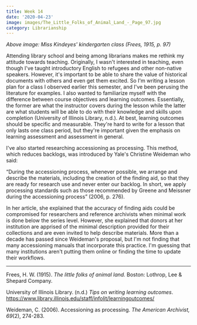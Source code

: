 ```yaml
---
title: Week 14
date: '2020-04-23'
image: images/The_Little_Folks_of_Animal_Land_-_Page_97.jpg
category: Librarianship
---
```


_Above image: Miss Kindeyes' kindergarten class (Frees, 1915, p. 97)_

Attending library school and being among librarians makes me rethink my attitude towards teaching. Originally, I wasn't interested in teaching, even though I've taught introductory English to refugees and other non-native speakers. However, it's important to be able to share the value of historical documents with others and even get them excited. So I'm writing a lesson plan for a class I observed earlier this semester, and I've been perusing the literature for examples. I also wanted to familiarize myself with the difference between course objectives and learning outcomes. Essentially, the former are what the instructor covers during the lesson while the latter are what students will be able to do with their knowledge and skills upon completion (University of Illinois Library, n.d.). At best, learning outcomes should be specific and measurable. They're hard to write for a lesson that only lasts one class period, but they're important given the emphasis on learning assessment and assessment in general.

I've also started researching accessioning as processing. This method, which reduces backlogs, was introduced by Yale's Christine Weideman who said:

“During the accessioning process, whenever possible, we arrange and describe the materials, including the creation of the finding aid, so that they are ready for research use and never enter our backlog. In short, we apply processing standards such as those recommended by Greene and Meissner during the accessioning process” (2006, p. 276).

In her article, she explained that the accuracy of finding aids could be compromised for researchers and reference archivists when minimal work is done below the series level. However, she explained that donors at her institution are apprised of the minimal description provided for their collections and are even invited to help describe materials. More than a decade has passed since Weideman's proposal, but I'm not finding that many accessioning manuals that incorporate this practice. I'm guessing that many institutions aren't putting them online or finding the time to update their workflows.

---

Frees, H. W. (1915). _The little folks of animal land._ Boston: Lothrop, Lee & Shepard Company.

University of Illinois Library. (n.d.) *Tips on writing learning outcomes*. https://www.library.illinois.edu/staff/infolit/learningoutcomes/

Weideman, C. (2006). Accessioning as processing. _The American Archivist, 69_(2), 274-283.
